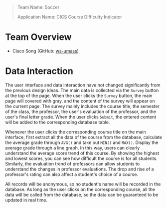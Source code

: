 > Team Name: Soccer
>
> Application Name: CICS Course Difficulty Indicator

# Team Overview

- Cisco Song (GitHub: [ws-umass](https://github.com/ws-umass))

# Data Interaction

The user interface and data interaction have not changed significantly from the previous design ideas. The main data is collected via the `Survey` button at the top of the page. When the user clicks the `Survey` button, the main page will covered with gray, and the content of the survey will appear on the current page. The survey mainly includes the course title, the semester of the class, the professor, the user's evaluation of the professor, and the user's final letter grade. When the user clicks `Submit`, the entered content will be added to the corresponding database table.

Whenever the user clicks the corresponding course title on the main interface, first extract all the data of the course from the database, calculate the average grade through `AVG()` and take out `MIN()` and `MAX()`. Display the average grade through a line graph. In this way, users can clearly understand the average score trend of this course. By showing the highest and lowest scores, you can see how difficult the course is for all students. Similarly, the evaluation trend of professors can allow students to understand the changes in professor evaluations. The drop and rise of a professor's rating can also affect a student's choice of a course.

All records will be anonymous, so no student's name will be recorded in the database. As long as the user clicks on the corresponding course, all the data will be called from the database, so the data can be guaranteed to be updated in real time.
